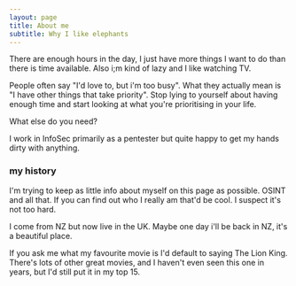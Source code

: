 ```yaml
---
layout: page
title: About me
subtitle: Why I like elephants
---
```


There are enough hours in the day, I just have more things I want to do than there is time available.  Also i;m kind of lazy and I like watching TV.

People often say "I'd love to, but i'm too busy".  What they actually mean is "I have other things that take priority".  Stop lying to yourself about having enough time and start looking at what you're prioritising in your life.

What else do you need?

I work in InfoSec primarily as a pentester but quite happy to get my hands dirty with anything.

### my history

I'm trying to keep as little info about myself on this page as possible.  OSINT and all that.  If you can find out who I really am that'd be cool.  I suspect it's not too hard.

I come from NZ but now live in the UK.  Maybe one day i'll be back in NZ, it's a beautiful place.

If you ask me what my favourite movie is I'd default to saying The Lion King.  There's lots of other great movies, and I haven't even seen this one in years, but I'd still put it in my top 15.